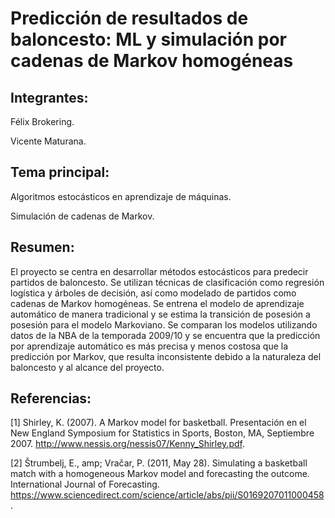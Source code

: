 # Predicción de resultados de baloncesto: ML y simulación por cadenas de Markov homogéneas

## Integrantes:

Félix Brokering.

Vicente Maturana.

## Tema principal:

Algoritmos estocásticos en aprendizaje de máquinas.

Simulación de cadenas de Markov.

## Resumen:

El proyecto se centra en desarrollar métodos estocásticos para predecir partidos de baloncesto. Se utilizan técnicas de clasificación como regresión logística y árboles de decisión, así como modelado de partidos como cadenas de Markov homogéneas. Se entrena el modelo de aprendizaje automático de manera tradicional y se estima la transición de posesión a posesión para el modelo Markoviano. Se comparan los modelos utilizando datos de la NBA de la temporada 2009/10 y se encuentra que la predicción por aprendizaje automático es más precisa y menos costosa que la predicción por Markov, que resulta inconsistente debido a la naturaleza del baloncesto y al alcance del proyecto.

## Referencias:

[1] Shirley, K. (2007). A Markov model for basketball. Presentación en el New England Symposium for Statistics in Sports, Boston, MA, Septiembre 2007. http://www.nessis.org/nessis07/Kenny_Shirley.pdf.

[2] Štrumbelj, E., amp; Vračar, P. (2011, May 28). Simulating a basketball match with a homogeneous Markov model and forecasting the outcome. International Journal of Forecasting. https://www.sciencedirect.com/science/article/abs/pii/S0169207011000458.
